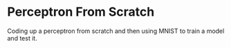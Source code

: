 # Perceptron From Scratch
Coding up a perceptron from scratch and then using MNIST to train a model and test it.
